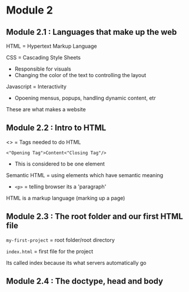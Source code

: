 # Module 2

## Module 2.1 : Languages that make up the web

HTML = Hypertext Markup Language

CSS = Cascading Style Sheets

- Responsible for visuals
- Changing the color of the text to controlling the layout

Javascript = Interactivity

- Opoening mensus, popups, handling dynamic content, etr

These are what makes a website

## Module 2.2 : Intro to HTML

<> = Tags needed to do HTML

`<"Opening Tag">Content<"Closing Tag"/>`

- This is considered to be one element

Semantic HTML = using elements which have semantic meaning

- `<p>` = telling browser its a 'paragraph'

HTML is a markup language (marking up a page)

## Module 2.3 : The root folder and our first HTML file

`my-first-project` = root folder/root directory

`index.html` = first file for the project

Its called index because its what servers automatically go

## Module 2.4 : The doctype, head and body

